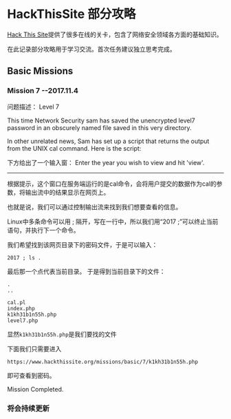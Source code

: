 ﻿# HackThisSite 部分攻略

[Hack This Site](https://www.hackthissite.org/)提供了很多在线的关卡，包含了网络安全领域各方面的基础知识。

在此记录部分攻略用于学习交流。首次任务建议独立思考完成。

## Basic Missions

### Mission 7 --2017.11.4

问题描述：
Level 7

This time Network Security sam has saved the unencrypted level7 password in an obscurely named file saved in this very directory.

In other unrelated news, Sam has set up a script that returns the output from the UNIX cal command. Here is the script:

下方给出了一个输入窗：
Enter the year you wish to view and hit 'view'.

---

根据提示，这个窗口在服务端运行的是cal命令，会将用户提交的数据作为cal的参数，将输出流中的结果显示在网页上。

也就是说，我们可以通过控制输出流来找到我们想要查看的信息。

Linux中多条命令可以用 ; 隔开，写在一行中，所以我们用“2017 ;”可以终止当前语句，并执行下一个命令。

我们希望找到该网页目录下的密码文件，于是可以输入：
```
2017 ; ls .
```
最后那一个点代表当前目录。
于是得到当前目录下的文件：
```
.
..

cal.pl
index.php
k1kh31b1n55h.php
level7.php
```

显然```k1kh31b1n55h.php```是我们要找的文件

下面我们只需要进入
```
https://www.hackthissite.org/missions/basic/7/k1kh31b1n55h.php
```

即可查看到密码。

Mission Completed.

### 将会持续更新